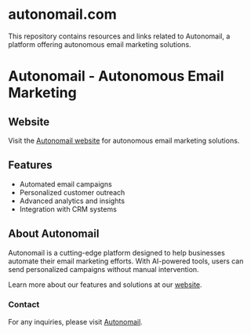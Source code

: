 # autonomail.com
This repository contains resources and links related to Autonomail, a platform offering autonomous email marketing solutions.

# Autonomail - Autonomous Email Marketing

## Website
Visit the [Autonomail website](https://autonomail.com) for autonomous email marketing solutions.

## Features
- Automated email campaigns
- Personalized customer outreach
- Advanced analytics and insights
- Integration with CRM systems

## About Autonomail
Autonomail is a cutting-edge platform designed to help businesses automate their email marketing efforts. With AI-powered tools, users can send personalized campaigns without manual intervention.

Learn more about our features and solutions at our [website](https://autonomail.com).

### Contact
For any inquiries, please visit [Autonomail](https://autonomail.com/contact).
